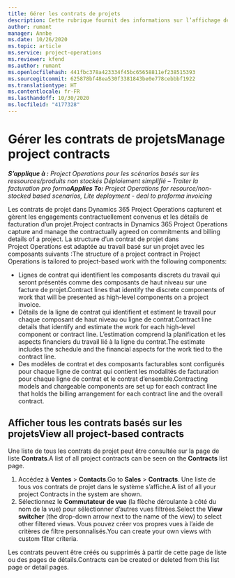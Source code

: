 ```yaml
---
title: Gérer les contrats de projets
description: Cette rubrique fournit des informations sur l’affichage de contrats basés sur un projet.
author: rumant
manager: Annbe
ms.date: 10/26/2020
ms.topic: article
ms.service: project-operations
ms.reviewer: kfend
ms.author: rumant
ms.openlocfilehash: 441fbc378a423334f45bc65658811ef238515393
ms.sourcegitcommit: 625878bf48ea530f3381843be0e778cebbbf1922
ms.translationtype: HT
ms.contentlocale: fr-FR
ms.lasthandoff: 10/30/2020
ms.locfileid: "4177328"
---
```

# <a name="manage-project-contracts"></a><span data-ttu-id="1cb70-103">Gérer les contrats de projets</span><span class="sxs-lookup"><span data-stu-id="1cb70-103">Manage project contracts</span></span>

<span data-ttu-id="1cb70-104">_**S’applique à :** Project Operations pour les scénarios basés sur les ressources/produits non stockés Déploiement simplifié – Traiter la facturation pro forma_</span><span class="sxs-lookup"><span data-stu-id="1cb70-104">_**Applies To:** Project Operations for resource/non-stocked based scenarios, Lite deployment - deal to proforma invoicing_</span></span>

<span data-ttu-id="1cb70-105">Les contrats de projet dans Dynamics 365 Project Operations capturent et gèrent les engagements contractuellement convenus et les détails de facturation d’un projet.</span><span class="sxs-lookup"><span data-stu-id="1cb70-105">Project contracts in Dynamics 365 Project Operations capture and manage the contractually agreed on commitments and billing details of a project.</span></span> <span data-ttu-id="1cb70-106">La structure d’un contrat de projet dans Project Operations est adaptée au travail basé sur un projet avec les composants suivants :</span><span class="sxs-lookup"><span data-stu-id="1cb70-106">The structure of a project contract in Project Operations is tailored to project-based work with the following components:</span></span>

- <span data-ttu-id="1cb70-107">Lignes de contrat qui identifient les composants discrets du travail qui seront présentés comme des composants de haut niveau sur une facture de projet.</span><span class="sxs-lookup"><span data-stu-id="1cb70-107">Contract lines that identify the discrete components of work that will be presented as high-level components on a project invoice.</span></span>
- <span data-ttu-id="1cb70-108">Détails de la ligne de contrat qui identifient et estiment le travail pour chaque composant de haut niveau ou ligne de contrat.</span><span class="sxs-lookup"><span data-stu-id="1cb70-108">Contract line details that identify and estimate the work for each high-level component or contract line.</span></span> <span data-ttu-id="1cb70-109">L’estimation comprend la planification et les aspects financiers du travail lié à la ligne du contrat.</span><span class="sxs-lookup"><span data-stu-id="1cb70-109">The estimate includes the schedule and the financial aspects for the work tied to the contract line.</span></span>
- <span data-ttu-id="1cb70-110">Des modèles de contrat et des composants facturables sont configurés pour chaque ligne de contrat qui contient les modalités de facturation pour chaque ligne de contrat et le contrat d’ensemble.</span><span class="sxs-lookup"><span data-stu-id="1cb70-110">Contracting models and chargeable components are set up for each contract line that holds the billing arrangement for each contract line and the overall contract.</span></span>

## <a name="view-all-project-based-contracts"></a><span data-ttu-id="1cb70-111">Afficher tous les contrats basés sur les projets</span><span class="sxs-lookup"><span data-stu-id="1cb70-111">View all project-based contracts</span></span>

<span data-ttu-id="1cb70-112">Une liste de tous les contrats de projet peut être consultée sur la page de liste **Contrats**.</span><span class="sxs-lookup"><span data-stu-id="1cb70-112">A list of all project contracts can be seen on the **Contracts** list page.</span></span> 

1. <span data-ttu-id="1cb70-113">Accédez à **Ventes** > **Contacts**.</span><span class="sxs-lookup"><span data-stu-id="1cb70-113">Go to **Sales** > **Contracts**.</span></span> <span data-ttu-id="1cb70-114">Une liste de tous vos contrats de projet dans le système s’affiche.</span><span class="sxs-lookup"><span data-stu-id="1cb70-114">A list of all your project Contracts in the system are shown.</span></span> 
2. <span data-ttu-id="1cb70-115">Sélectionnez le **Commutateur de vue** (la flèche déroulante à côté du nom de la vue) pour sélectionner d’autres vues filtrées.</span><span class="sxs-lookup"><span data-stu-id="1cb70-115">Select the **View switcher** (the drop-down arrow next to the name of the view) to select other filtered views.</span></span> <span data-ttu-id="1cb70-116">Vous pouvez créer vos propres vues à l’aide de critères de filtre personnalisés.</span><span class="sxs-lookup"><span data-stu-id="1cb70-116">You can create your own views with custom filter criteria.</span></span>

<span data-ttu-id="1cb70-117">Les contrats peuvent être créés ou supprimés à partir de cette page de liste ou des pages de détails.</span><span class="sxs-lookup"><span data-stu-id="1cb70-117">Contracts can be created or deleted from this list page or detail pages.</span></span>
